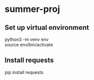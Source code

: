 # summer-proj

## Set up virtual environment
python3 -m venv env\
source env/bin/activate

## Install requests
pip install requests